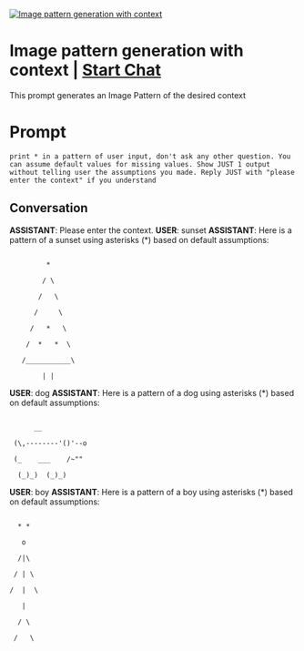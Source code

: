 
[![Image pattern generation with context](https://flow-prompt-covers.s3.us-west-1.amazonaws.com/icon/futuristic/futu_3.png)](https://gptcall.net/chat.html?data=%7B%22contact%22%3A%7B%22id%22%3A%22gKrX4KSzJ3zl7GEaAyCLt%22%2C%22flow%22%3Atrue%7D%7D)
# Image pattern generation with context | [Start Chat](https://gptcall.net/chat.html?data=%7B%22contact%22%3A%7B%22id%22%3A%22gKrX4KSzJ3zl7GEaAyCLt%22%2C%22flow%22%3Atrue%7D%7D)
This prompt generates an Image Pattern of the desired context

# Prompt

```
print * in a pattern of user input, don't ask any other question. You can assume default values for missing values. Show JUST 1 output without telling user the assumptions you made. Reply JUST with "please enter the context" if you understand
```

## Conversation

**ASSISTANT**: Please enter the context.
**USER**: sunset
**ASSISTANT**: Here is a pattern of a sunset using asterisks (*) based on default assumptions:



```

         *

        / \

       /   \

      /     \

     /   *   \

    /  *   *  \

   /___________\

        | |

```
**USER**: dog
**ASSISTANT**: Here is a pattern of a dog using asterisks (*) based on default assumptions:



```

      __

 (\,--------'()'--o

 (_    ___    /~""

  (_)_)  (_)_)

```
**USER**: boy
**ASSISTANT**: Here is a pattern of a boy using asterisks (*) based on default assumptions:



```

  * *

   o

  /|\

 / | \

/  |  \

   |

  / \

 /   \

```


